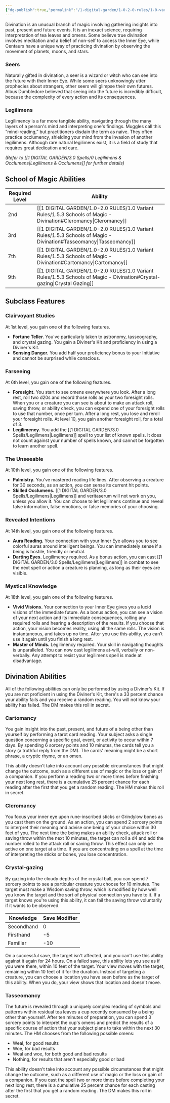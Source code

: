 ```yaml
---
{"dg-publish":true,"permalink":"/1-digital-garden/1-0-2-0-rules/1-0-variant-rules/1-5-3-schools-of-magic-divination/"}
---
```


Divination is an unusual branch of magic involving gathering insights into past, present and future events. It is an inexact science, requiring interpretation of tea leaves and omens. Some believe true divination involves meditation and a belief of non-self to access the Inner Eye, while Centaurs have a unique way of practicing divination by observing the movement of planets, moons, and stars.

### Seers

Naturally gifted in divination, a seer is a wizard or witch who can see into the future with their Inner Eye. While some seers unknowingly utter prophecies about strangers, other seers will glimpse their own futures. Albus Dumbledore believed that seeing into the future is incredibly difficult, because the complexity of every action and its consequences.

### Legilimens

Legilimency is a far more tangible ability, navigating through the many layers of a person's mind and interpreting one's findings. Muggles call this “mind-reading,” but practitioners disdain the term as naive. They often practice occlumency, shielding your mind from the invasion of another legilimens. Although rare natural legilimens exist, it is a field of study that requires great dedication and care.

*(Refer to [[1 DIGITAL GARDEN/3.0 Spells/0 Legilimens & Occlumens\|Legilimens & Occlumens]] for further details)*

## School of Magic Abilities

| Required Level | Ability                                                          |
| -------------- | ---------------------------------------------------------------- |
| 2nd            | [[1 DIGITAL GARDEN/1.0-2.0 RULES/1.0 Variant Rules/1.5.3 Schools of Magic - Divination#Cleromancy\|Cleromancy]]         |
| 3rd            | [[1 DIGITAL GARDEN/1.0-2.0 RULES/1.0 Variant Rules/1.5.3 Schools of Magic - Divination#Tasseomancy\|Tasseomancy]]       |
| 7th            | [[1 DIGITAL GARDEN/1.0-2.0 RULES/1.0 Variant Rules/1.5.3 Schools of Magic - Divination#Cartomancy\|Cartomancy]]         |
| 9th            | [[1 DIGITAL GARDEN/1.0-2.0 RULES/1.0 Variant Rules/1.5.3 Schools of Magic - Divination#Crystal-gazing\|Crystal Gazing]] |

## Subclass Features

### Clairvoyant Studies

At 1st level, you gain one of the following features.

* **Fortune Teller.** You've particularly taken to astronomy, tasseography, and crystal gazing. You gain a Diviner's Kit and proficiency in using a Diviner's Kit.
* **Sensing Danger.** You add half your proficiency bonus to your Initiative and cannot be surprised while conscious.

### Farseeing

At 6th level, you gain one of the following features.

* **Foresight.** You start to see omens everywhere you look. After a long rest, roll two d20s and record those rolls as your two foresight rolls. When you or a creature you can see is about to make an attack roll, saving throw, or ability check, you can expend one of your foresight rolls to use that number, once per turn. After a long rest, you lose and reroll your foresight rolls. At level 10, you gain another foresight roll, for a total of 3.
* **Legilimency.** You add the [[1 DIGITAL GARDEN/3.0 Spells/Legilimens\|Legilimens]] spell to your list of known spells. It does not count against your number of spells known, and cannot be forgotten to learn another spell.

### The Unseeable

At 10th level, you gain one of the following features.

* **Palmistry.** You've mastered reading life lines. After observing a creature for 30 seconds, as an action, you can sense its current hit points.
* **Skilled Occlumens.** [[1 DIGITAL GARDEN/3.0 Spells/Legilimens\|Legilimens]] and veritaserum will not work on you, unless you allow it. You can choose to let legilimens continue and reveal false information, false emotions, or false memories of your choosing.

### Revealed Intentions

At 14th level, you gain one of the following features.

* **Aura Reading.** Your connection with your Inner Eye allows you to see colorful auras around intelligent beings. You can immediately sense if a being is hostile, friendly or neutral.
* **Darting Eyes.** Legilimency required. As a bonus action, you can cast [[1 DIGITAL GARDEN/3.0 Spells/Legilimens\|Legilimens]] in combat to see the next spell or action a creature is planning, as long as their eyes are visible.

### Mystical Knowledge

At 18th level, you gain one of the following features.

* **Vivid Visions.** Your connection to your Inner Eye gives you a lucid visions of the immediate future. As a bonus action, you can see a vision of your next action and its immediate consequences, rolling any required rolls and hearing a description of the results. If you choose that action, your vision becomes reality, using all the same rolls. The vision is instantaneous, and takes up no time. After you use this ability, you can’t use it again until you finish a long rest.
* **Master of Minds.** Legilimency required. Your skill in navigating thoughts is unparalleled. You can now cast legilimens at-will, verbally or non-verbally. Any attempt to resist your legilimens spell is made at disadvantage.

## Divination Abilities

All of the following abilities can only be performed by using a Diviner's Kit. If you are not proficient in using the Diviner's Kit, there's a 33 percent chance your ability fails and you receive a random reading. You will not know your ability has failed. The DM makes this roll in secret.

### Cartomancy

You gain insight into the past, present, and future of a being other than yourself by performing a tarot card reading. Your subject asks a single question concerning a specific goal, event, or activity to occur within 7 days. By spending 6 sorcery points and 10 minutes, the cards tell you a story (a truthful reply from the DM). The cards' meaning might be a short phrase, a cryptic rhyme, or an omen.

This ability doesn't take into account any possible circumstances that might change the outcome, such as a different use of magic or the loss or gain of a companion. If you perform a reading two or more times before finishing your next long rest, there is a cumulative 25 percent chance for each reading after the first that you get a random reading. The HM makes this roll in secret.

### Cleromancy

You focus your inner eye upon rune-inscribed sticks or Grindylow bones as you cast them on the ground. As an action, you can spend 2 sorcery points to interpret their meaning and advise one being of your choice within 30 feet of you. The next time the being makes an ability check, attack roll or saving throw within the next 10 minutes, the target can roll a d4 and add the number rolled to the attack roll or saving throw. This effect can only be active on one target at a time. If you are concentrating on a spell at the time of interpreting the sticks or bones, you lose concentration.

### Crystal-gazing

By gazing into the cloudy depths of the crystal ball, you can spend 7 sorcery points to see a particular creature you choose for 10 minutes. The target must make a Wisdom saving throw, which is modified by how well you know the target and the sort of physical connection you have to it. If a target knows you're using this ability, it can fail the saving throw voluntarily if it wants to be observed.

| Knowledge    | Save Modifier |
| ------------ | ------------- |
| Secondhand   | 0             |
| Firsthand    | -5            |
| Familiar     | -10           |

On a successful save, the target isn't affected, and you can't use this ability against it again for 24 hours. On a failed save, this ability lets you see as if you were there, within 10 feet of the target. Your view moves with the target, remaining within 10 feet of it for the duration. Instead of targeting a creature, you can choose a location you have seen before as the target of this ability. When you do, your view shows that location and doesn't move.

### Tasseomancy

The future is revealed through a uniquely complex reading of symbols and patterns within residual tea leaves a cup recently consumed by a being other than yourself. After ten minutes of preparation, you can spend 3 sorcery points to interpret the cup's omens and predict the results of a specific course of action that your subject plans to take within the next 30 minutes. The HM chooses from the following possible omens:

* Weal, for good results
* Woe, for bad results
* Weal and woe, for both good and bad results
* Nothing, for results that aren't especially good or bad

This ability doesn't take into account any possible circumstances that might change the outcome, such as a different use of magic or the loss or gain of a companion. If you cast the spell two or more times before completing your next long rest, there is a cumulative 25 percent chance for each casting after the first that you get a random reading. The DM makes this roll in secret.